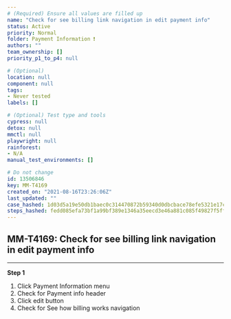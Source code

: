 ```yaml
---
# (Required) Ensure all values are filled up
name: "Check for see billing link navigation in edit payment info"
status: Active
priority: Normal
folder: Payment Information ❗
authors: ""
team_ownership: []
priority_p1_to_p4: null

# (Optional)
location: null
component: null
tags: 
- Never tested
labels: []

# (Optional) Test type and tools
cypress: null
detox: null
mmctl: null
playwright: null
rainforest: 
- N/A
manual_test_environments: []

# Do not change
id: 13506846
key: MM-T4169
created_on: "2021-08-16T23:26:06Z"
last_updated: ""
case_hashed: 1d03d5a19e50db1baec0c314470872b59340d0dbcbace78efe5321e17cc54c16205692cf0f2dcd65b193f7da23158eb6
steps_hashed: fedd085efa73bf1a99bf389e1346a35eecd3e46a881c085f49827f5ffaee8b7c3aa42aae772409d5bb67395d4a538c2d
---
```


<!-- (Auto-generated) Based on frontmatter's "key" and "name" -->

## MM-T4169: Check for see billing link navigation in edit payment info

---

**Step 1**

1. Click Payment Information menu
2. Check for Payment info header
3. Click edit button
4. Check for See how billing works navigation
